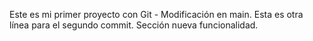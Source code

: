 Este es mi primer proyecto con Git - Modificación en main.
Esta es otra línea para el segundo commit.
Sección nueva funcionalidad.
